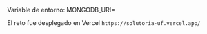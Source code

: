 Variable de entorno: MONGODB_URI=

El reto fue desplegado en Vercel `https://solutoria-uf.vercel.app/`
